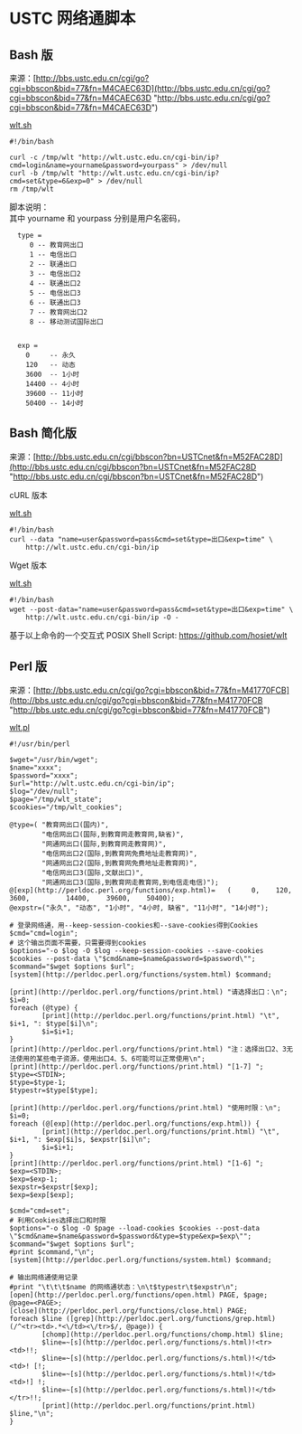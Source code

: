 ---
---

# USTC 网络通脚本

## Bash 版

来源：[http://bbs.ustc.edu.cn/cgi/go?cgi=bbscon&bid=77&fn=M4CAEC63D](http://bbs.ustc.edu.cn/cgi/go?cgi=bbscon&bid=77&fn=M4CAEC63D "http://bbs.ustc.edu.cn/cgi/go?cgi=bbscon&bid=77&fn=M4CAEC63D")

[wlt.sh](/wiki/_export/code/scripts/wlt435f.sh?codeblock=0 "下载片段")

    #!/bin/bash
     
    curl -c /tmp/wlt "http://wlt.ustc.edu.cn/cgi-bin/ip?cmd=login&name=yourname&password=yourpass" > /dev/null
    curl -b /tmp/wlt "http://wlt.ustc.edu.cn/cgi-bin/ip?cmd=set&type=6&exp=0" > /dev/null
    rm /tmp/wlt

脚本说明：  
其中 yourname 和 yourpass 分别是用户名密码，

      type =
         0 -- 教育网出口
         1 -- 电信出口
         2 -- 联通出口
         3 -- 电信出口2
         4 -- 联通出口2
         5 -- 电信出口3
         6 -- 联通出口3
         7 -- 教育网出口2
         8 -- 移动测试国际出口


      exp =
        0     -- 永久
        120   -- 动态
        3600  -- 1小时
        14400 -- 4小时
        39600 -- 11小时
        50400 -- 14小时

## Bash 简化版

来源：[http://bbs.ustc.edu.cn/cgi/bbscon?bn=USTCnet&fn=M52FAC28D](http://bbs.ustc.edu.cn/cgi/bbscon?bn=USTCnet&fn=M52FAC28D "http://bbs.ustc.edu.cn/cgi/bbscon?bn=USTCnet&fn=M52FAC28D")

cURL 版本

[wlt.sh](/wiki/_export/code/scripts/wltcc37.sh?codeblock=1 "下载片段")

    #!/bin/bash
    curl --data "name=user&password=pass&cmd=set&type=出口&exp=time" \
        http://wlt.ustc.edu.cn/cgi-bin/ip

Wget 版本

[wlt.sh](/wiki/_export/code/scripts/wltc273.sh?codeblock=2 "下载片段")

    #!/bin/bash
    wget --post-data="name=user&password=pass&cmd=set&type=出口&exp=time" \
        http://wlt.ustc.edu.cn/cgi-bin/ip -O -

基于以上命令的一个交互式 POSIX Shell Script: <https://github.com/hosiet/wlt>

## Perl 版

来源：[http://bbs.ustc.edu.cn/cgi/go?cgi=bbscon&bid=77&fn=M41770FCB](http://bbs.ustc.edu.cn/cgi/go?cgi=bbscon&bid=77&fn=M41770FCB "http://bbs.ustc.edu.cn/cgi/go?cgi=bbscon&bid=77&fn=M41770FCB")

[wlt.pl](/wiki/_export/code/scripts/wlt4f98.pl?codeblock=3 "下载片段")

    #!/usr/bin/perl
     
    $wget="/usr/bin/wget";
    $name="xxxx";
    $password="xxxx";
    $url="http://wlt.ustc.edu.cn/cgi-bin/ip";
    $log="/dev/null";
    $page="/tmp/wlt_state";
    $cookies="/tmp/wlt_cookies";
     
    @type=( "教育网出口(国内)",
            "电信网出口(国际,到教育网走教育网,缺省)",
            "网通网出口(国际,到教育网走教育网)",
            "电信网出口2(国际,到教育网免费地址走教育网)",
            "网通网出口2(国际,到教育网免费地址走教育网)",
            "电信网出口3(国际,文献出口)",
            "网通网出口3(国际,到教育网走教育网,到电信走电信)");
    @[exp](http://perldoc.perl.org/functions/exp.html)=   (     0,    120,    3600,         14400,    39600,    50400);
    @expstr=("永久", "动态", "1小时", "4小时, 缺省", "11小时", "14小时");
     
    # 登录网络通，用--keep-session-cookies和--save-cookies得到Cookies
    $cmd="cmd=login";
    # 这个输出页面不需要，只需要得到cookies
    $options="-o $log -O $log --keep-session-cookies --save-cookies $cookies --post-data \"$cmd&name=$name&password=$password\"";
    $command="$wget $options $url";
    [system](http://perldoc.perl.org/functions/system.html) $command;
     
    [print](http://perldoc.perl.org/functions/print.html) "请选择出口：\n";
    $i=0;
    foreach (@type) {
            [print](http://perldoc.perl.org/functions/print.html) "\t", $i+1, ": $type[$i]\n";
            $i=$i+1;
    }
    [print](http://perldoc.perl.org/functions/print.html) "注：选择出口2、3无法使用的某些电子资源，使用出口4、5、6可能可以正常使用\n";
    [print](http://perldoc.perl.org/functions/print.html) "[1-7] ";
    $type=<STDIN>;
    $type=$type-1;
    $typestr=$type[$type];
     
    [print](http://perldoc.perl.org/functions/print.html) "使用时限：\n";
    $i=0;
    foreach (@[exp](http://perldoc.perl.org/functions/exp.html)) {
            [print](http://perldoc.perl.org/functions/print.html) "\t", $i+1, ": $exp[$i]s, $expstr[$i]\n";
            $i=$i+1;
    }
    [print](http://perldoc.perl.org/functions/print.html) "[1-6] ";
    $exp=<STDIN>;
    $exp=$exp-1;
    $expstr=$expstr[$exp];
    $exp=$exp[$exp];
     
    $cmd="cmd=set";
    # 利用Cookies选择出口和时限
    $options="-o $log -O $page --load-cookies $cookies --post-data \"$cmd&name=$name&password=$password&type=$type&exp=$exp\"";
    $command="$wget $options $url";
    #print $command,"\n";
    [system](http://perldoc.perl.org/functions/system.html) $command;
     
    # 输出网络通使用记录
    #print "\t\t\t$name 的网络通状态：\n\t$typestr\t$expstr\n";
    [open](http://perldoc.perl.org/functions/open.html) PAGE, $page;
    @page=<PAGE>;
    [close](http://perldoc.perl.org/functions/close.html) PAGE;
    foreach $line ([grep](http://perldoc.perl.org/functions/grep.html)(/^<tr><td>.*<\/td><\/tr>$/, @page)) {
            [chomp](http://perldoc.perl.org/functions/chomp.html) $line;
            $line=~[s](http://perldoc.perl.org/functions/s.html)!<tr><td>!!;
            $line=~[s](http://perldoc.perl.org/functions/s.html)!</td><td>! [!;
            $line=~[s](http://perldoc.perl.org/functions/s.html)!</td><td>!] !;
            $line=~[s](http://perldoc.perl.org/functions/s.html)!</td></tr>!!;
            [print](http://perldoc.perl.org/functions/print.html) $line,"\n";
    }
